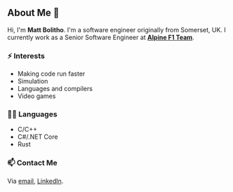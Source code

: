 ## About Me 👋
Hi, I'm **Matt Bolitho**. I'm a software engineer originally from Somerset, UK.
I currently work as a Senior Software Engineer at **[Alpine F1 Team](https://www.alpinecars.com/en/formula-1/the-team/ "Alpine F1 Team Website")**.

### ⚡ Interests

- Making code run faster
- Simulation
- Languages and compilers
- Video games

### 👨‍💻 Languages

- C/C++
- C#/.NET Core
- Rust

### 📫 Contact Me

Via [email](mailto:matt.bolitho.software@gmail.com), [LinkedIn](https://www.linkedin.com/in/matthew-bolitho-b85402171/).
